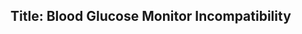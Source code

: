Title: Blood Glucose Monitor Incompatibility
----

<?# Twitter 1256725186587455488 /?>
<?# Twitter 1255671094800871426 /?>
<?# Twitter 1256727338106023936 /?>
